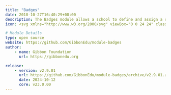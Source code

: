 ```yaml
---
title: "Badges"
date: 2018-10-27T16:40:29+08:00
description: The Badges module allows a school to define and assign a range of badges or awards to students. Badges recognise, for example, academic, social or athletic achievement or progress.
icon: <svg xmlns="http://www.w3.org/2000/svg" viewBox="0 0 24 24" class="w-8 icon-star"><circle cx="12" cy="12" r="10" class="fill-current"></circle><path class="fill-primary" d="M9.53 16.93a1 1 0 0 1-1.45-1.05l.47-2.76-2-1.95a1 1 0 0 1 .55-1.7l2.77-.4 1.23-2.51a1 1 0 0 1 1.8 0l1.23 2.5 2.77.4a1 1 0 0 1 .55 1.71l-2 1.95.47 2.76a1 1 0 0 1-1.45 1.05L12 15.63l-2.47 1.3z"></path></svg>

# Module Details
type: open source
website: https://github.com/GibbonEdu/module-badges
author:
    - name: Gibbon Foundation
      url: https://gibbonedu.org

release:
    - version: v2.9.01
      url: https://github.com/GibbonEdu/module-badges/archive/v2.9.01.zip
      date: 2024-10-12
      core: v23.0.00
---
```

